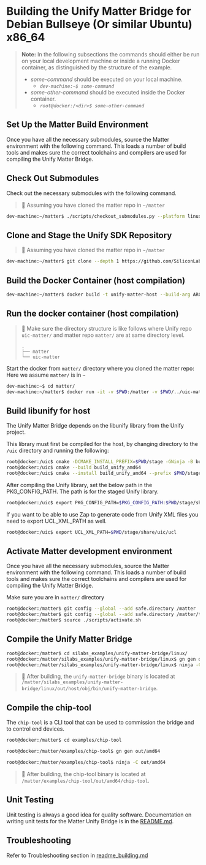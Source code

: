 # Building the Unify Matter Bridge for Debian Bullseye (Or similar Ubuntu) x86_64 

> **Note:**
> In the following subsections the commands should either be run on your local development machine or inside a running Docker container, as distinguished by the structure of the example.
>
> - _some-command_ should be executed on your local machine.
>   - _`dev-machine:~$ some-command`_
> - _some-other-command_ should be executed inside the Docker container.
>   - _`root@docker:/<dir>$ some-other-command`_

## Set Up the Matter Build Environment

Once you have all the necessary submodules, source the Matter environment with the following command. This loads a number of build tools and makes sure the correct toolchains and compilers are used for compiling the Unify Matter Bridge.

## Check Out Submodules

Check out the necessary submodules with the following command.
> 🔴 Assuming you have cloned the matter repo in `~/matter`

```bash
dev-machine:~/matter$ ./scripts/checkout_submodules.py --platform linux
```

## Clone and Stage the Unify SDK Repository 

> 🔴 Assuming you have cloned the matter repo in `~/matter` 

```bash
dev-machine:~/matter$ git clone --depth 1 https://github.com/SiliconLabs/UnifySDK.git --recursive ../uic-matter
```

## Build the Docker Container (host compilation)

```bash
dev-machine:~/matter$ docker build -t unify-matter-host --build-arg ARCH=amd64 silabs_examples/unify-matter-common/docker/
```
## Run the docker container (host compilation)

> 🔴
> Make sure the directory structure is like follows where Unify repo `uic-matter/` and matter repo `matter/` are at same directory level.
> 
> ```shell
> .
> ├── matter
> └── uic-matter
> ```

Start the docker from `matter/` directory where you cloned the matter repo: Here we assume `matter/` is in `~`

```bash
dev-machine:~$ cd matter/
dev-machine:~/matter$ docker run -it -v $PWD:/matter -v $PWD/../uic-matter:/uic unify-matter-host
```

## Build libunify for host

The Unify Matter Bridge depends on the libunify library from the Unify project.

This library must first be compiled for the host, by changing directory to the `/uic` directory and running the following:

```bash
root@docker:/uic$ cmake -DCMAKE_INSTALL_PREFIX=$PWD/stage -GNinja -B build_unify_amd64/ -S components
root@docker:/uic$ cmake --build build_unify_amd64
root@docker:/uic$ cmake --install build_unify_amd64 --prefix $PWD/stage
```

After compiling the Unify library, set the below path in the PKG_CONFIG_PATH.
The path is for the staged Unify library.

```bash
root@docker:/uic$ export PKG_CONFIG_PATH=$PKG_CONFIG_PATH:$PWD/stage/share/pkgconfig
```

If you want to be able to use Zap to generate code from Unify XML files you need to export UCL_XML_PATH as well.

```bash
root@docker:/uic$ export UCL_XML_PATH=$PWD/stage/share/uic/ucl
```

## Activate Matter development environment

Once you have all the necessary submodules, source the Matter environment with the following command. This loads a number of build tools and makes sure the correct toolchains and compilers are used for compiling the Unify Matter Bridge.

Make sure you are in `matter/` directory

```bash
root@docker:/matter$ git config --global --add safe.directory /matter
root@docker:/matter$ git config --global --add safe.directory /matter/third_party/pigweed/repo
root@docker:/matter$ source ./scripts/activate.sh
```

## Compile the Unify Matter Bridge 


```bash
root@docker:/matter$ cd silabs_examples/unify-matter-bridge/linux/
root@docker:/matter/silabs_examples/unify-matter-bridge/linux$ gn gen out/host
root@docker:/matter/silabs_examples/unify-matter-bridge/linux$ ninja -C out/host unify-matter-bridge
```

> 🔴 After building, the `unify-matter-bridge` binary is located at `/matter/silabs_examples/unify-matter-bridge/linux/out/host/obj/bin/unify-matter-bridge`.

## Compile the chip-tool

The `chip-tool` is a CLI tool that can be used to commission the bridge and to control end devices.

```bash
root@docker:/matter$ cd examples/chip-tool

root@docker:/matter/examples/chip-tool$ gn gen out/amd64

root@docker:/matter/examples/chip-tool$ ninja -C out/amd64
```

> 🔴 After building, the chip-tool binary is located at `/matter/examples/chip-tool/out/amd64/chip-tool`.

## Unit Testing

Unit testing is always a good idea for quality software. Documentation on writing unit tests for the Matter Unify Bridge is in the
[README.md](https://github.com/SiliconLabs/matter/blob/latest/silabs_examples/unify-matter-bridge/linux/src/tests/README.md).

## Troubleshooting

Refer to Troubleshooting section in [readme_building.md](readme_building.md) 
